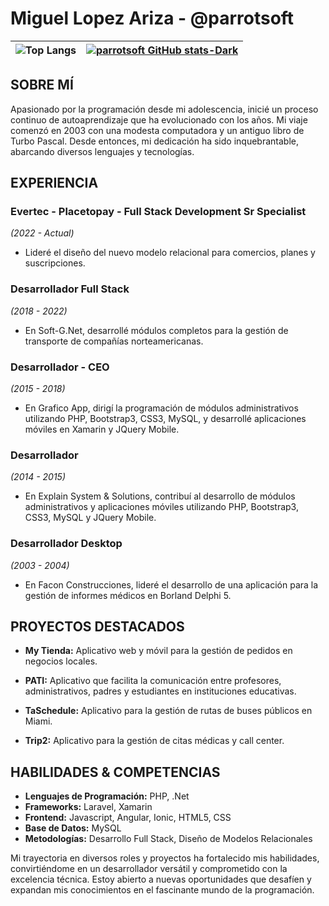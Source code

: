 # Miguel Lopez Ariza - @parrotsoft

| ![Top Langs](https://github-readme-stats.vercel.app/api/top-langs/?username=parrotsoft&langs_count=8) | [![parrotsoft GitHub stats-Dark](https://github-readme-stats.vercel.app/api?username=parrotsoft&show_icons=true&theme=dark#gh-dark-mode-only)](https://github.com/parrotsoft/github-readme-stats#gh-dark-mode-only) |
|:------------------------------------------------------------------------------------------------------:|:---------------------------------------------------------------------------------------------------------------------:|


## SOBRE MÍ

Apasionado por la programación desde mi adolescencia, inicié un proceso continuo de autoaprendizaje que ha evolucionado con los años. Mi viaje comenzó en 2003 con una modesta computadora y un antiguo libro de Turbo Pascal. Desde entonces, mi dedicación ha sido inquebrantable, abarcando diversos lenguajes y tecnologías.

## EXPERIENCIA

### Evertec - Placetopay - Full Stack Development Sr Specialist
*(2022 - Actual)*
- Lideré el diseño del nuevo modelo relacional para comercios, planes y suscripciones.

### Desarrollador Full Stack
*(2018 - 2022)*
- En Soft-G.Net, desarrollé módulos completos para la gestión de transporte de compañías norteamericanas.

### Desarrollador - CEO
*(2015 - 2018)*
- En Grafico App, dirigí la programación de módulos administrativos utilizando PHP, Bootstrap3, CSS3, MySQL, y desarrollé aplicaciones móviles en Xamarin y JQuery Mobile.

### Desarrollador
*(2014 - 2015)*
- En Explain System & Solutions, contribuí al desarrollo de módulos administrativos y aplicaciones móviles utilizando PHP, Bootstrap3, CSS3, MySQL y JQuery Mobile.

### Desarrollador Desktop
*(2003 - 2004)*
- En Facon Construcciones, lideré el desarrollo de una aplicación para la gestión de informes médicos en Borland Delphi 5.

## PROYECTOS DESTACADOS

- **My Tienda:** Aplicativo web y móvil para la gestión de pedidos en negocios locales.
  
- **PATI:** Aplicativo que facilita la comunicación entre profesores, administrativos, padres y estudiantes en instituciones educativas.
  
- **TaSchedule:** Aplicativo para la gestión de rutas de buses públicos en Miami.
  
- **Trip2:** Aplicativo para la gestión de citas médicas y call center.

## HABILIDADES & COMPETENCIAS

- **Lenguajes de Programación:** PHP, .Net
- **Frameworks:** Laravel, Xamarin
- **Frontend:** Javascript, Angular, Ionic, HTML5, CSS
- **Base de Datos:** MySQL
- **Metodologías:** Desarrollo Full Stack, Diseño de Modelos Relacionales

Mi trayectoria en diversos roles y proyectos ha fortalecido mis habilidades, convirtiéndome en un desarrollador versátil y comprometido con la excelencia técnica. Estoy abierto a nuevas oportunidades que desafíen y expandan mis conocimientos en el fascinante mundo de la programación.
